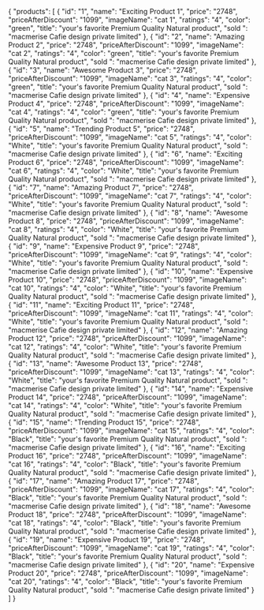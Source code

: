 {
    "products": [
        {
            "id": "1",
            "name": "Exciting Product 1",
            "price": "2748",
            "priceAfterDiscount": "1099",
            "imageName": "cat 1",
            "ratings": "4",
            "color": "green",
            "title": "your's favorite Premium Quality Natural product",
            "sold ": "macmerise Cafie design private limited"
        },
        {
            "id": "2",
            "name": "Amazing Product 2",
            "price": "2748",
            "priceAfterDiscount": "1099",
            "imageName": "cat 2",
            "ratings": "4",
            "color": "green",
            "title": "your's favorite Premium Quality Natural product",
            "sold ": "macmerise Cafie design private limited"
        },
        {
            "id": "3",
            "name": "Awesome Product 3",
            "price": "2748",
            "priceAfterDiscount": "1099",
            "imageName": "cat 3",
            "ratings": "4",
            "color": "green",
            "title": "your's favorite Premium Quality Natural product",
            "sold ": "macmerise Cafie design private limited"
        },
        {
            "id": "4",
            "name": "Expensive Product 4",
            "price": "2748",
            "priceAfterDiscount": "1099",
            "imageName": "cat 4",
            "ratings": "4",
            "color": "green",
            "title": "your's favorite Premium Quality Natural product",
            "sold ": "macmerise Cafie design private limited"
        },
        {
            "id": "5",
            "name": "Trending Product 5",
            "price": "2748",
            "priceAfterDiscount": "1099",
            "imageName": "cat 5",
            "ratings": "4",
            "color": "White",
            "title": "your's favorite Premium Quality Natural product",
            "sold ": "macmerise Cafie design private limited"
        },
        {
            "id": "6",
            "name": "Exciting Product 6",
            "price": "2748",
            "priceAfterDiscount": "1099",
            "imageName": "cat 6",
            "ratings": "4",
            "color": "White",
            "title": "your's favorite Premium Quality Natural product",
            "sold ": "macmerise Cafie design private limited"
        },
        {
            "id": "7",
            "name": "Amazing Product 7",
            "price": "2748",
            "priceAfterDiscount": "1099",
            "imageName": "cat 7",
            "ratings": "4",
            "color": "White",
            "title": "your's favorite Premium Quality Natural product",
            "sold ": "macmerise Cafie design private limited"
        },
        {
            "id": "8",
            "name": "Awesome Product 8",
            "price": "2748",
            "priceAfterDiscount": "1099",
            "imageName": "cat 8",
            "ratings": "4",
            "color": "White",
            "title": "your's favorite Premium Quality Natural product",
            "sold ": "macmerise Cafie design private limited"
        },
        {
            "id": "9",
            "name": "Expensive Product 9",
            "price": "2748",
            "priceAfterDiscount": "1099",
            "imageName": "cat 9",
            "ratings": "4",
            "color": "White",
            "title": "your's favorite Premium Quality Natural product",
            "sold ": "macmerise Cafie design private limited"
        },
        {
            "id": "10",
            "name": "Expensive Product 10",
            "price": "2748",
            "priceAfterDiscount": "1099",
            "imageName": "cat 10",
            "ratings": "4",
            "color": "White",
            "title": "your's favorite Premium Quality Natural product",
            "sold ": "macmerise Cafie design private limited"
        },
        {
            "id": "11",
            "name": "Exciting Product 11",
            "price": "2748",
            "priceAfterDiscount": "1099",
            "imageName": "cat 11",
            "ratings": "4",
            "color": "White",
            "title": "your's favorite Premium Quality Natural product",
            "sold ": "macmerise Cafie design private limited"
        },
        {
            "id": "12",
            "name": "Amazing Product 12",
            "price": "2748",
            "priceAfterDiscount": "1099",
            "imageName": "cat 12",
            "ratings": "4",
            "color": "White",
            "title": "your's favorite Premium Quality Natural product",
            "sold ": "macmerise Cafie design private limited"
        },
        {
            "id": "13",
            "name": "Awesome Product 13",
            "price": "2748",
            "priceAfterDiscount": "1099",
            "imageName": "cat 13",
            "ratings": "4",
            "color": "White",
            "title": "your's favorite Premium Quality Natural product",
            "sold ": "macmerise Cafie design private limited"
        },
        {
            "id": "14",
            "name": "Expensive Product 14",
            "price": "2748",
            "priceAfterDiscount": "1099",
            "imageName": "cat 14",
            "ratings": "4",
            "color": "White",
            "title": "your's favorite Premium Quality Natural product",
            "sold ": "macmerise Cafie design private limited"
        },
        {
            "id": "15",
            "name": "Trending Product 15",
            "price": "2748",
            "priceAfterDiscount": "1099",
            "imageName": "cat 15",
            "ratings": "4",
            "color": "Black",
            "title": "your's favorite Premium Quality Natural product",
            "sold ": "macmerise Cafie design private limited"
        },
        {
            "id": "16",
            "name": "Exciting Product 16",
            "price": "2748",
            "priceAfterDiscount": "1099",
            "imageName": "cat 16",
            "ratings": "4",
            "color": "Black",
            "title": "your's favorite Premium Quality Natural product",
            "sold ": "macmerise Cafie design private limited"
        },
        {
            "id": "17",
            "name": "Amazing Product 17",
            "price": "2748",
            "priceAfterDiscount": "1099",
            "imageName": "cat 17",
            "ratings": "4",
            "color": "Black",
            "title": "your's favorite Premium Quality Natural product",
            "sold ": "macmerise Cafie design private limited"
        },
        {
            "id": "18",
            "name": "Awesome Product 18",
            "price": "2748",
            "priceAfterDiscount": "1099",
            "imageName": "cat 18",
            "ratings": "4",
            "color": "Black",
            "title": "your's favorite Premium Quality Natural product",
            "sold ": "macmerise Cafie design private limited"
        },
        {
            "id": "19",
            "name": "Expensive Product 19",
            "price": "2748",
            "priceAfterDiscount": "1099",
            "imageName": "cat 19",
            "ratings": "4",
            "color": "Black",
            "title": "your's favorite Premium Quality Natural product",
            "sold ": "macmerise Cafie design private limited"
        },
        {
            "id": "20",
            "name": "Expensive Product 20",
            "price": "2748",
            "priceAfterDiscount": "1099",
            "imageName": "cat 20",
            "ratings": "4",
            "color": "Black",
            "title": "your's favorite Premium Quality Natural product",
            "sold ": "macmerise Cafie design private limited"
        }
    ]
}
